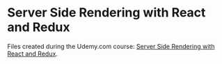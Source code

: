# Server Side Rendering with React and Redux

Files created during the Udemy.com course:
[Server Side Rendering with React and Redux](https://www.udemy.com/course/server-side-rendering-with-react-and-redux).
